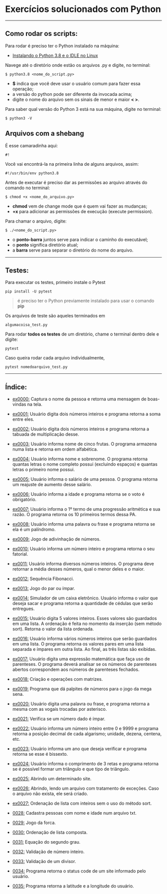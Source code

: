 # Exercícios solucionados com Python

---

## Como rodar os scripts:

Para rodar é preciso ter o Python instalado na máquina:

- [Instalando o Python 3.8 e o IDLE no Linux](https://github.com/danielle8farias/notas-estudos/blob/main/linux/p0017_instalando_python3.8.md)

Navege até o diretório onde estão os arquivos .py e digite, no terminal:

```
$ python3.8 <nome_do_script.py>
```

- **$** indica que você deve usar o usuário comum para fazer essa operação;
- a versão do python pode ser diferente da invocada acima;
- digite o nome do arquivo sem os sinais de menor e maior **< >**.

Para saber qual versão do Python 3 está na sua máquina, digite no terminal:

```
$ python3 -V
```

## Arquivos com a shebang

É esse camaradinha aqui: 

```
#!
```

Você vai encontrá-la na primeira linha de alguns arquivos, assim:

```
#!/usr/bin/env python3.8
```

Antes de executar é preciso dar as permissões ao arquivo através do comando no terminal:

```
$ chmod +x <nome_do_arquivo.py>
```

- **chmod** vem de change mode que é quem vai fazer as mudanças;
- **+x** para adicionar as permissões de execução (e*x*ecute permission).

Para chamar o arquivo, digite:

```
$ ./<nome_do_script.py>
```

- o **ponto-barra** juntos serve para indicar o caminho do executável;
- o **ponto** significa diretório atual;
- a **barra** serve para separar o diretório do nome do arquivo.


---

## Testes:

Para executar os testes, primeiro instale o Pytest

```
pip install -U pytest
```

> é preciso ter o Python previamente instalado para usar o comando **pip**

Os arquivos de teste são aqueles terminados em 

```
algumacoisa_test.py
```

Para rodar **todos os testes** de um diretório, chame o terminal dentro dele e digite:

```
pytest
```

Caso queira rodar cada arquivo individualmente,

```
pytest nomedoarquivo_test.py
```


---

## Índice:

- [ex0000:](exercicio_py/ex0000_boas_vindas) Captura o nome da pessoa e retorna uma mensagem de boas-vindas na tela.

- [ex0001:](exercicio_py/ex0001_soma_numeros) Usuário digita dois números inteiros e programa retorna a soma entre eles.

- [ex0002:](exercicio_py/ex0002_tabuada_multiplicacao) Usuário digita dois números inteiros e programa retorna a tabuada de multiplicação desse.

- [ex0003:](exercicio_py/ex0003_lista_frutas) Usuário informa nome de cinco frutas. O programa armazena numa lista e retorna em ordem alfabética.

- [ex0004:](exercicio_py/ex0004_conta_quantidade_caractere) Usuário informa nome e sobrenome. O programa retorna quantas letras o nome completo possui (excluindo espaços) e quantas letras o primeiro nome possui. 

- [ex0005:](exercicio_py/ex0005_aumento_salario) Usuário informa o salário de uma pessoa. O programa retorna um reajuste de aumento desse salário.

- [ex0006:](exercicio_py/ex0006_obrigatoriedade_voto) Usuário informa a idade e programa retorna se o voto é obrigatório.

- [ex0007:](exercicio_py/ex0007_progressao_aritmetica) Usuário informa o 1º termo de uma progressão aritmética e sua razão. O programa retorna os 10 primeiros termos dessa PA.

- [ex0008:](exercicio_py/ex0008_palindromo) Usuário informa uma palavra ou frase e programa retorna se ela é um palíndromo.

- [ex0009:](exercicio_py/ex0009_adivinha_numero) Jogo de adivinhação de números.

- [ex0010:](exercicio_py/ex0010_fatorial) Usuário informa um número inteiro e programa retorna o seu fatorial.

- [ex0011:](exercicio_py/ex0011_media_maior_menor_num) Usuário informa diversos números inteiros. O programa deve retornar a média desses números, qual o menor deles e o maior.

- [ex0012:](exercicio_py/ex0012_fibonacci) Sequência Fibonacci.

- [ex0013:](exercicio_py/ex0013_par_ou_impar) Jogo do par ou ímpar.

- [ex0014:](exercicio_py/ex0014_caixa_eletronico) Simulador de um caixa eletrônico. Usuário informa o valor que deseja sacar e programa retorna a quantidade de cédulas que serão entregues.

- [ex0015:](exercicio_py/ex0015_ordenacao_numeros) Usuário digita 5 valores inteiros. Esses valores são guardados em uma lista. A ordenação é feita no momento da inserção (sem método sort). Retorna o valor da lista ordenada.

- [ex0016:](exercicio_py/ex0016_lista_pares_impares) Usuário informa vários números inteiros que serão guardados em uma lista. O programa retorna os valores pares em uma lista separada e ímpares em outra lista. Ao final, as três listas são exibidas.

- [ex0017:](exercicio_py/ex0017_pilha_parenteses) Usuário digita uma expressão matemática que faça uso de parenteses. O programa deverá analisar se os números de parenteses abertos correspondem aos números de parenteses fechados.

- [ex0018:](exercicio_py/ex0018_matrizes) Criação e operações com matrizes.

- [ex0019:](exercicio_py/ex0019_palpite_mega_sena) Programa que dá palpites de números para o jogo da mega sena.

- [ex0020:](exercicio_py/ex0020_troca_vogal) Usuário digita uma palavra ou frase, e programa retorna a mesma com as vogais trocadas por asterisco.

- [ex0021:](exercicio_py/ex0021_numero_primo) Verifica se um número dado é ímpar.

- [ex0022:](exercicio_py/ex0022_digitos_separados) Usuário informa um número inteiro entre 0 e 9999 e programa retorna a posição decimal de cada algarismo; unidade, dezena, centena, etc.

- [ex0023:](exercicio_py/ex0023_ano_bissexto) Usuário informa um ano que deseja verificar e programa retorna se esse é bissexto.

- [ex0024:](exercicio_py/ex0024_verifica_triangulo) Usuário informa o comprimento de 3 retas e programa retorna se é possível formar um triângulo e que tipo de triângulo.

- [ex0025:](exercicio_py/ex0025_acessando_site) Abrindo um determinado site.

- [ex0026:](exercicio_py/ex0026_manipula_arquivo) Abrindo, lendo um arquivo com tratamento de exceções. Caso o arquivo não exista, ele será criado.

- [ex0027:](exercicio_py/ex0027_lista_numeros_ordenados) Ordenação de lista com inteiros sem o uso do método sort.

- [0028:](exercicio_py/ex0028_cadastro_pessoas_arquivo) Cadastra pessoas com nome e idade num arquivo txt.

- [0029:](exercicio_py/ex0029_forca) Jogo da forca.

- [0030:](exercicio_py/ex0030_ordena_lista_composta) Ordenação de lista composta.

- [0031:](exercicio_py/ex0031_equacao_2_grau) Equação do segundo grau.

- [0032:](exercicio_py/ex0032_validar_num_int) Validação de número inteiro.

- [0033:](exercicio_py/ex0033_validar_divisor) Validação de um divisor.

- [0034:](exercicio_py/ex0034_http_status_codes) Programa retorna o status code de um site informado pelo usuário.

- [0035:](exercicio_py/ex0035_lat_longitude) Programa retorna a latitude e a longitude do usuário.

